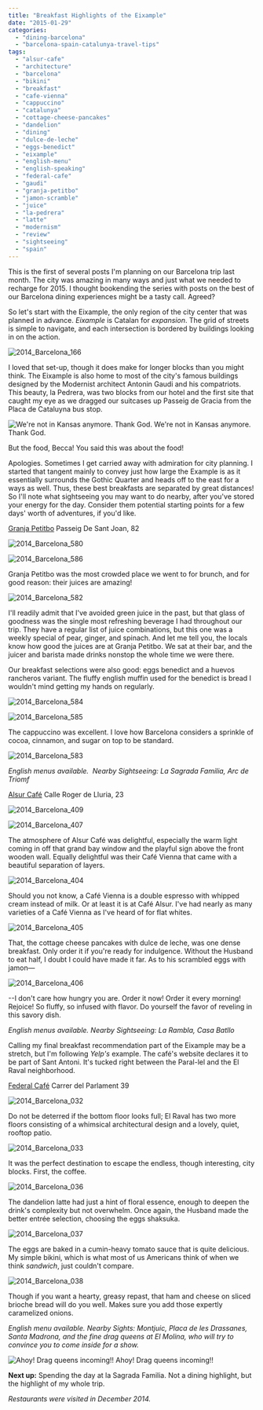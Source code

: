 ```yaml
---
title: "Breakfast Highlights of the Eixample"
date: "2015-01-29"
categories:
  - "dining-barcelona"
  - "barcelona-spain-catalunya-travel-tips"
tags:
  - "alsur-cafe"
  - "architecture"
  - "barcelona"
  - "bikini"
  - "breakfast"
  - "cafe-vienna"
  - "cappuccino"
  - "catalunya"
  - "cottage-cheese-pancakes"
  - "dandelion"
  - "dining"
  - "dulce-de-leche"
  - "eggs-benedict"
  - "eixample"
  - "english-menu"
  - "english-speaking"
  - "federal-cafe"
  - "gaudi"
  - "granja-petitbo"
  - "jamon-scramble"
  - "juice"
  - "la-pedrera"
  - "latte"
  - "modernism"
  - "review"
  - "sightseeing"
  - "spain"
---
```


This is the first of several posts I'm planning on our Barcelona trip last month. The city was amazing in many ways and just what we needed to recharge for 2015. I thought bookending the series with posts on the best of our Barcelona dining experiences might be a tasty call. Agreed?

So let's start with the Eixample, the only region of the city center that was planned in advance. _Eixample_ is Catalan for _expansion_. The grid of streets is simple to navigate, and each intersection is bordered by buildings looking in on the action.

![2014_Barcelona_166](http://www.rebeccagomezfarrell.com/wp-content/uploads/2015/01/2014_Barcelona_166-500x379.jpg)

I loved that set-up, though it does make for longer blocks than you might think. The Eixample is also home to most of the city's famous buildings designed by the Modernist architect Antonin Gaudi and his compatriots. This beauty, la Pedrera, was two blocks from our hotel and the first site that caught my eye as we dragged our suitcases up Passeig de Gracia from the Placa de Cataluyna bus stop.




<div class="caption">

![We're not in Kansas anymore. Thank God.](http://www.rebeccagomezfarrell.com/wp-content/uploads/2015/01/2014_Barcelona_20-500x327.jpg) We're not in Kansas anymore. Thank God.</div>


But the food, Becca! You said this was about the food!

Apologies. Sometimes I get carried away with admiration for city planning. I started that tangent mainly to convey just how large the Example is as it essentially surrounds the Gothic Quarter and heads off to the east for a ways as well. Thus, these best breakfasts are separated by great distances! So I'll note what sightseeing you may want to do nearby, after you've stored your energy for the day. Consider them potential starting points for a few days' worth of adventures, if you'd like.

[Granja Petitbo](http://www.granjapetitbo.com/) Passeig De Sant Joan, 82

![2014_Barcelona_580](http://www.rebeccagomezfarrell.com/wp-content/uploads/2015/01/2014_Barcelona_580-500x333.jpg)

![2014_Barcelona_586](http://www.rebeccagomezfarrell.com/wp-content/uploads/2015/01/2014_Barcelona_586-500x333.jpg)

Granja Petitbo was the most crowded place we went to for brunch, and for good reason: their juices are amazing!

![2014_Barcelona_582](http://www.rebeccagomezfarrell.com/wp-content/uploads/2015/01/2014_Barcelona_582-333x500.jpg)

I'll readily admit that I've avoided green juice in the past, but that glass of goodness was the single most refreshing beverage I had throughout our trip. They have a regular list of juice combinations, but this one was a weekly special of pear, ginger, and spinach. And let me tell you, the locals know how good the juices are at Granja Petitbo. We sat at their bar, and the juicer and barista made drinks nonstop the whole time we were there.

Our breakfast selections were also good: eggs benedict and a huevos rancheros variant. The fluffy english muffin used for the benedict is bread I wouldn't mind getting my hands on regularly.

![2014_Barcelona_584](http://www.rebeccagomezfarrell.com/wp-content/uploads/2015/01/2014_Barcelona_584-500x333.jpg)

![2014_Barcelona_585](http://www.rebeccagomezfarrell.com/wp-content/uploads/2015/01/2014_Barcelona_585-500x333.jpg)

The cappuccino was excellent. I love how Barcelona considers a sprinkle of cocoa, cinnamon, and sugar on top to be standard.

![2014_Barcelona_583](http://www.rebeccagomezfarrell.com/wp-content/uploads/2015/01/2014_Barcelona_583-393x500.jpg)

_English menus available._  _Nearby Sightseeing: La Sagrada Familia, Arc de Triomf_

[Alsur Café](http://www.alsurcafe.com/alsurcafe/lluria.html) Calle Roger de Lluria, 23

![2014_Barcelona_409](http://www.rebeccagomezfarrell.com/wp-content/uploads/2015/01/2014_Barcelona_409-392x500.jpg)

![2014_Barcelona_407](http://www.rebeccagomezfarrell.com/wp-content/uploads/2015/01/2014_Barcelona_407-500x403.jpg)

The atmosphere of Alsur Café was delightful, especially the warm light coming in off that grand bay window and the playful sign above the front wooden wall. Equally delightful was their Café Vienna that came with a beautiful separation of layers.

![2014_Barcelona_404](http://www.rebeccagomezfarrell.com/wp-content/uploads/2015/01/2014_Barcelona_404-383x500.jpg)

Should you not know, a Café Vienna is a double espresso with whipped cream instead of milk. Or at least it is at Café Alsur. I've had nearly as many varieties of a Café Vienna as I've heard of for flat whites.

![2014_Barcelona_405](http://www.rebeccagomezfarrell.com/wp-content/uploads/2015/01/2014_Barcelona_405-500x399.jpg)

That, the cottage cheese pancakes with dulce de leche, was one dense breakfast. Only order it if you're ready for indulgence. Without the Husband to eat half, I doubt I could have made it far. As to his scrambled eggs with jamon—

![2014_Barcelona_406](http://www.rebeccagomezfarrell.com/wp-content/uploads/2015/01/2014_Barcelona_406-500x333.jpg)

\--I don't care how hungry you are. Order it now! Order it every morning! Rejoice! So fluffy, so infused with flavor. Do yourself the favor of reveling in this savory dish.

_English menus available._ _Nearby Sightseeing: La Rambla, Casa Batllo_

Calling my final breakfast recommendation part of the Eixample may be a stretch, but I'm following _Yelp's_ example. The café's website declares it to be part of Sant Antoni. It's tucked right between the Paral-lel and the El Raval neighborhood.

[Federal Café](http://www.federalcafe.es/barcelona/) Carrer del Parlament 39

![2014_Barcelona_032](http://www.rebeccagomezfarrell.com/wp-content/uploads/2015/01/2014_Barcelona_032-500x333.jpg)

Do not be deterred if the bottom floor looks full; El Raval has two more floors consisting of a whimsical architectural design and a lovely, quiet, rooftop patio.

![2014_Barcelona_033](http://www.rebeccagomezfarrell.com/wp-content/uploads/2015/01/2014_Barcelona_033-500x333.jpg)

It was the perfect destination to escape the endless, though interesting, city blocks. First, the coffee.

![2014_Barcelona_036](http://www.rebeccagomezfarrell.com/wp-content/uploads/2015/01/2014_Barcelona_036-405x500.jpg)

The dandelion latte had just a hint of floral essence, enough to deepen the drink's complexity but not overwhelm. Once again, the Husband made the better entrée selection, choosing the eggs shaksuka.

![2014_Barcelona_037](http://www.rebeccagomezfarrell.com/wp-content/uploads/2015/01/2014_Barcelona_037-500x291.jpg)

The eggs are baked in a cumin-heavy tomato sauce that is quite delicious. My simple bikini, which is what most of us Americans think of when we think _sandwich_, just couldn't compare.

![2014_Barcelona_038](http://www.rebeccagomezfarrell.com/wp-content/uploads/2015/01/2014_Barcelona_038-500x384.jpg)

Though if you want a hearty, greasy repast, that ham and cheese on sliced brioche bread will do you well. Makes sure you add those expertly caramelized onions.

_English menu available._ _Nearby Sights: Montjuic, Placa de les Drassanes, Santa Madrona, and the fine drag queens at El Molina, who will try to convince you to come inside for a show._




<div class="caption">

![Ahoy! Drag queens incoming!!](http://www.rebeccagomezfarrell.com/wp-content/uploads/2015/01/2014_Barcelona_122-333x500.jpg) Ahoy! Drag queens incoming!!</div>


**Next up:** Spending the day at la Sagrada Familia. Not a dining highlight, but the highlight of my whole trip.

_Restaurants were visited in December 2014._
